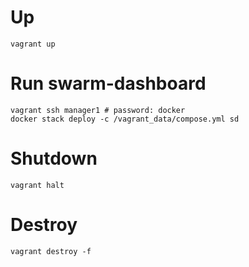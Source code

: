 # Up
    vagrant up

# Run swarm-dashboard
    vagrant ssh manager1 # password: docker
    docker stack deploy -c /vagrant_data/compose.yml sd

# Shutdown
    vagrant halt

# Destroy
    vagrant destroy -f